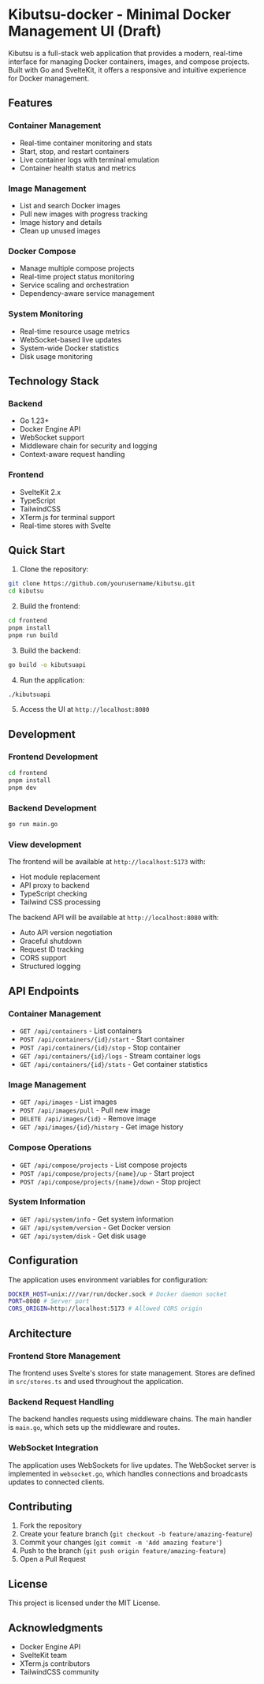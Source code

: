 # Kibutsu-docker - Minimal Docker Management UI (Draft)

Kibutsu is a full-stack web application that provides a modern, real-time interface for managing Docker containers, images, and compose projects. Built with Go and SvelteKit, it offers a responsive and intuitive experience for Docker management.

## Features

### Container Management
- Real-time container monitoring and stats
- Start, stop, and restart containers
- Live container logs with terminal emulation
- Container health status and metrics

### Image Management
- List and search Docker images
- Pull new images with progress tracking
- Image history and details
- Clean up unused images

### Docker Compose
- Manage multiple compose projects
- Real-time project status monitoring
- Service scaling and orchestration
- Dependency-aware service management

### System Monitoring
- Real-time resource usage metrics
- WebSocket-based live updates
- System-wide Docker statistics
- Disk usage monitoring

## Technology Stack

### Backend
- Go 1.23+
- Docker Engine API
- WebSocket support
- Middleware chain for security and logging
- Context-aware request handling

### Frontend
- SvelteKit 2.x
- TypeScript
- TailwindCSS
- XTerm.js for terminal support
- Real-time stores with Svelte

## Quick Start

1. Clone the repository:

```bash
git clone https://github.com/yourusername/kibutsu.git
cd kibutsu
```
2. Build the frontend:

```bash
cd frontend
pnpm install
pnpm run build
```
3. Build the backend:

```bash
go build -o kibutsuapi
```
4. Run the application:

```bash
./kibutsuapi
```
5. Access the UI at `http://localhost:8080`

## Development

### Frontend Development

```bash
cd frontend
pnpm install
pnpm dev
```

### Backend Development

```bash
go run main.go
```

### View development

The frontend will be available at `http://localhost:5173` with:
- Hot module replacement
- API proxy to backend
- TypeScript checking
- Tailwind CSS processing

The backend API will be available at `http://localhost:8080` with:
- Auto API version negotiation
- Graceful shutdown
- Request ID tracking
- CORS support
- Structured logging

## API Endpoints

### Container Management
- `GET /api/containers` - List containers
- `POST /api/containers/{id}/start` - Start container
- `POST /api/containers/{id}/stop` - Stop container
- `GET /api/containers/{id}/logs` - Stream container logs
- `GET /api/containers/{id}/stats` - Get container statistics

### Image Management
- `GET /api/images` - List images
- `POST /api/images/pull` - Pull new image
- `DELETE /api/images/{id}` - Remove image
- `GET /api/images/{id}/history` - Get image history

### Compose Operations
- `GET /api/compose/projects` - List compose projects
- `POST /api/compose/projects/{name}/up` - Start project
- `POST /api/compose/projects/{name}/down` - Stop project

### System Information
- `GET /api/system/info` - Get system information
- `GET /api/system/version` - Get Docker version
- `GET /api/system/disk` - Get disk usage

## Configuration

The application uses environment variables for configuration:

```bash
DOCKER_HOST=unix:///var/run/docker.sock # Docker daemon socket
PORT=8080 # Server port
CORS_ORIGIN=http://localhost:5173 # Allowed CORS origin
```

## Architecture

### Frontend Store Management

The frontend uses Svelte's stores for state management. Stores are defined in `src/stores.ts` and used throughout the application.

### Backend Request Handling

The backend handles requests using middleware chains. The main handler is `main.go`, which sets up the middleware and routes.

### WebSocket Integration

The application uses WebSockets for live updates. The WebSocket server is implemented in `websocket.go`, which handles connections and broadcasts updates to connected clients.

## Contributing

1. Fork the repository
2. Create your feature branch (`git checkout -b feature/amazing-feature`)
3. Commit your changes (`git commit -m 'Add amazing feature'`)
4. Push to the branch (`git push origin feature/amazing-feature`)
5. Open a Pull Request

## License

This project is licensed under the MIT License.

## Acknowledgments

- Docker Engine API
- SvelteKit team
- XTerm.js contributors
- TailwindCSS community
